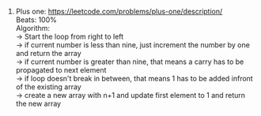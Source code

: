 1. Plus one: https://leetcode.com/problems/plus-one/description/ <br>
Beats: 100% <br>
Algorithm:<br>
-> Start the loop from right to left<br>
-> if current number is less than nine, just increment the number by one and return the array<br>
-> if current number is greater than nine, that means a carry has to be propagated to next element<br>
-> if loop doesn't break in between, that means 1 has to be added infront of the existing array<br>
    -> create a new array with n+1 and update first element to 1 and return the new array<br>